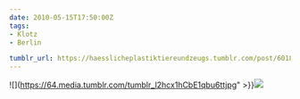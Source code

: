 ```yaml
---
date: 2010-05-15T17:50:00Z
tags:
- Klotz
- Berlin

tumblr_url: https://haesslicheplastiktiereundzeugs.tumblr.com/post/601824878
---
```

![](https://64.media.tumblr.com/tumblr_l2hcx1hCbE1qbu6ttjpg" >}}![](https://64.media.tumblr.com/tumblr_l2hcxfQ6vq1qbu6tt.jpg)

